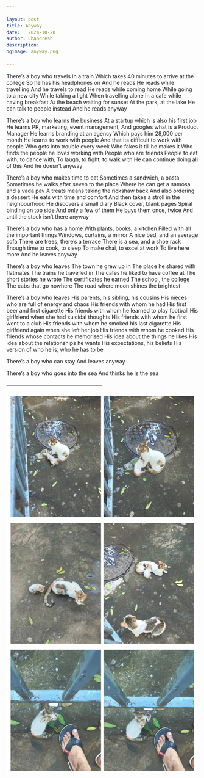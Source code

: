```yaml
---

layout: post
title: Anyway
date:	2024-10-20
author:	Chandresh
description:
ogimage: anyway.png

---
```


There’s a boy who travels in a train
Which takes 40 minutes to arrive at the college
So he has his headphones on
And he reads
He reads while travelling
And he travels to read
He reads while coming home
While going to a new city
While taking a light
When travelling alone
In a cafe while having breakfast
At the beach waiting for sunset
At the park, at the lake
He can talk to people instead
And he reads anyway

There’s a boy who learns the business
At a startup which is also his first job
He learns PR, marketing, event management,
And googles what is a Product Manager
He learns branding at an agency
Which pays him 28,000 per month
He learns to work with people
And that its difficult to work with people
Who gets into trouble every week
Who fakes it till he makes it
Who finds the people he loves working with
People who are friends
People to eat with, to dance with,
To laugh, to fight, to walk with
He can continue doing all of this
And he doesn’t anyway

There’s a boy who makes time to eat
Sometimes a sandwich, a pasta
Sometimes he walks after seven to the place
Where he can get a samosa and a vada pav
A treats means taking the rickshaw back
And also ordering a dessert
He eats with time and comfort
And then takes a stroll in the neighbourhood
He discovers a small diary
Black cover, blank pages
Spiral binding on top side
And only a few of them
He buys them once, twice
And until the stock isn’t there anyway

There’s a boy who has a home
With plants, books, a kitchen
Filled with all the important things
Windows, curtains, a mirror
A nice bed, and an average sofa
There are trees, there’s a terrace
There is a sea, and a shoe rack
Enough time to cook, to sleep
To make chai, to excel at work
To live here more
And he leaves anyway

There’s a boy who leaves
The town he grew up in
The place he shared with flatmates
The trains he travelled in
The cafes he liked to have coffee at
The short stories he wrote
The certificates he earned
The school, the college
The cabs that go nowhere
The road where moon shines the brightest
 
There’s a boy who leaves
His parents, his sibling, his cousins
His nieces who are full of energy and chaos
His friends with whom he had
His first beer and first cigarette
His friends with whom he learned to play football
His girlfriend when she had suicidal thoughts
His friends with whom he first went to a club
His friends with whom he smoked his last cigarette
His girlfriend again when she left her job
His friends with whom he cooked
His friends whose contacts he memorised
His idea about the things he likes
His idea about the relationships he wants
His expectations, his beliefs
His version of who he is, who he has to be

There’s a boy who can stay
And leaves anyway

There’s a boy who goes into the sea
And thinks he is the sea

——————————————————

![Kitten-1](/assets/og/kitten-1.png)
![Kitten-2](/assets/og/kitten-2.png)
![Kitten-3](/assets/og/kitten-3.png)

